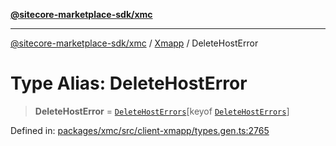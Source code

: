 [**@sitecore-marketplace-sdk/xmc**](../../../../README.md)

***

[@sitecore-marketplace-sdk/xmc](../../../../README.md) / [Xmapp](../README.md) / DeleteHostError

# Type Alias: DeleteHostError

> **DeleteHostError** = [`DeleteHostErrors`](DeleteHostErrors.md)\[keyof [`DeleteHostErrors`](DeleteHostErrors.md)\]

Defined in: [packages/xmc/src/client-xmapp/types.gen.ts:2765](https://github.com/Sitecore/marketplace-sdk/blob/893df143248e67d8c66e942a96045542130259a0/packages/xmc/src/client-xmapp/types.gen.ts#L2765)
